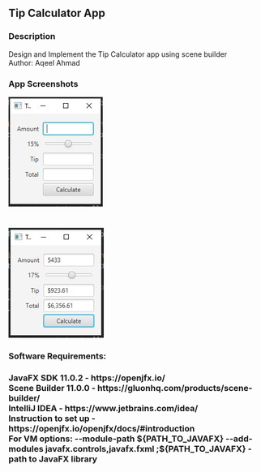 <h2> Tip Calculator App </h2> 

<h3> Description </h3>
Design and Implement the Tip Calculator app using scene builder
<br>
Author: Aqeel Ahmad

<h3> App Screenshots </h3>

![](img/ss1.JPG)
#
![](img/ss2.JPG)

<h3>Software Requirements:<h3>
<p>JavaFX SDK 11.0.2 - https://openjfx.io/ <br>
Scene Builder 11.0.0 - https://gluonhq.com/products/scene-builder/ <br>
IntelliJ IDEA - https://www.jetbrains.com/idea/ <br>
Instruction to set up - https://openjfx.io/openjfx/docs/#introduction <br>
For VM options: --module-path ${PATH_TO_JAVAFX} --add-modules javafx.controls,javafx.fxml ;${PATH_TO_JAVAFX} - path to JavaFX library

</p>

